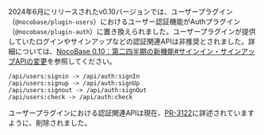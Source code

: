 2024年6月にリリースされたv0.10バージョンでは、ユーザープラグイン（`@nocobase/plugin-users`）におけるユーザー認証機能がAuthプラグイン（`@nocobase/plugin-auth`）に置き換えられました。ユーザープラグインが提供していたログインやサインアップなどの認証関連APIは非推奨とされました。詳細については、[NocoBase 0.10：第二四半期の新機能#サインイン・サインアップAPIの変更](https://blog.nocobase.com/posts/release-v010#signinsignup-api-changes)を参照してください。

```
/api/users:signin -> /api/auth:signIn
/api/users:signup -> /api/auth:signUp
/api/users:signout -> /api/auth:signOut
/api/users:check -> /api/auth:check
```

ユーザープラグインにおける認証関連APIは現在、[PR-3122](https://github.com/nocobase/nocobase/pull/3122)に詳述されていますように、削除されました。